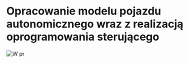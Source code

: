 # Opracowanie modelu pojazdu autonomicznego wraz z realizacją oprogramowania sterującego 

![W pr](Projekt_SWiM_2025/img/PLYTKA.png)
